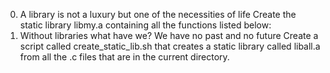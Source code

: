 0. A library is not a luxury but one of the necessities of life
Create the static library libmy.a containing all the functions listed below:
1. Without libraries what have we? We have no past and no future
Create a script called create_static_lib.sh that creates a static library called liball.a from all the .c files that are in the current directory.

